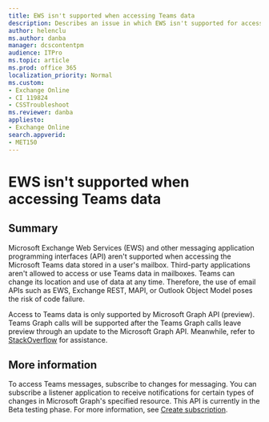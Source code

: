 ```yaml
---
title: EWS isn't supported when accessing Teams data
description: Describes an issue in which EWS isn't supported for accessing Teams data. It is only supported by using Microsoft Graph API. 
author: helenclu
ms.author: danba
manager: dcscontentpm
audience: ITPro 
ms.topic: article 
ms.prod: office 365
localization_priority: Normal
ms.custom: 
- Exchange Online
- CI 119824
- CSSTroubleshoot
ms.reviewer: danba
appliesto:
- Exchange Online
search.appverid: 
- MET150
---
```

# EWS isn't supported when accessing Teams data

## Summary

Microsoft Exchange Web Services (EWS) and other messaging application programming interfaces (API) aren't supported when accessing the Microsoft Teams data stored in a user's mailbox. Third-party applications aren't allowed to access or use Teams data in mailboxes. Teams can change its location and use of data at any time. Therefore, the use of email APIs such as EWS, Exchange REST, MAPI, or Outlook Object Model poses the risk of code failure.

Access to Teams data is only supported by Microsoft Graph API (preview). Teams Graph calls will be supported after the Teams Graph calls leave preview through an update to the Microsoft Graph API. Meanwhile, refer to [StackOverflow](https://stackoverflow.com/) for assistance.

## More information

To access Teams messages, subscribe to changes for messaging. You can subscribe a listener application to receive notifications for certain types of changes in Microsoft Graph's specified resource. This API is currently in the Beta testing phase. For more information, see [Create subscription](/graph/api/subscription-post-subscriptions).
